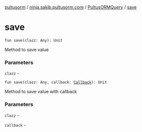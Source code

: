 [pultusorm](../../index.md) / [ninja.sakib.pultusorm.core](../index.md) / [PultusORMQuery](index.md) / [save](.)

# save

`fun save(clazz: Any): Unit`

Method to save value

### Parameters

`clazz` -

`fun save(clazz: Any, callback: `[`Callback`](../../ninja.sakib.pultusorm.callbacks/-callback/index.md)`): Unit`

Method to save value with callback

### Parameters

`clazz` -

`callback` - 